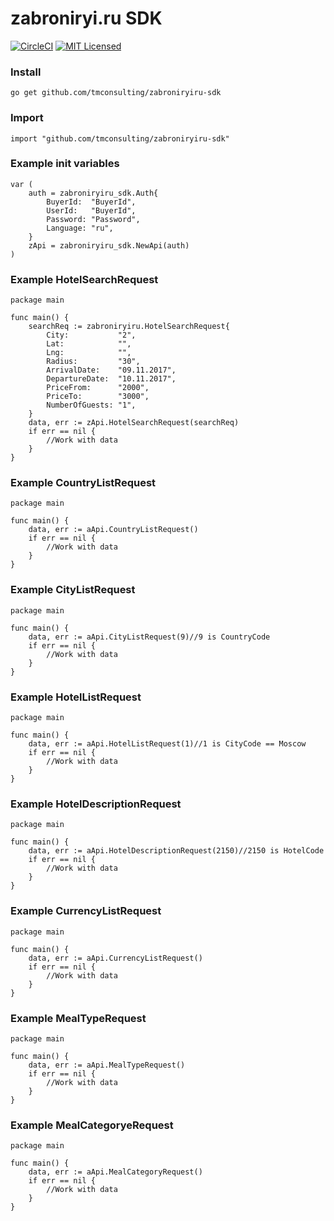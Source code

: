 # zabroniryi.ru SDK
[![CircleCI](https://circleci.com/gh/tmconsulting/zabroniryiru-sdk/tree/develop.svg?style=shield)](https://circleci.com/gh/tmconsulting/zabroniryiru-sdk)
[![MIT Licensed](https://img.shields.io/badge/license-MIT-blue.svg)](https://raw.githubusercontent.com/circleci/cci-demo-react/master/LICENSE)

### Install
```
go get github.com/tmconsulting/zabroniryiru-sdk
```

### Import
```golang
import "github.com/tmconsulting/zabroniryiru-sdk"
```

### Example init variables
```golang
var (
	auth = zabroniryiru_sdk.Auth{
		BuyerId:  "BuyerId",
		UserId:   "BuyerId",
		Password: "Password",
		Language: "ru",
	}
	zApi = zabroniryiru_sdk.NewApi(auth)
)
```

### Example HotelSearchRequest
```golang
package main

func main() {
	searchReq := zabroniryiru.HotelSearchRequest{
		City:           "2",
		Lat:            "",
		Lng:            "",
		Radius:         "30",
		ArrivalDate:    "09.11.2017",
		DepartureDate:  "10.11.2017",
		PriceFrom:      "2000",
		PriceTo:        "3000",
		NumberOfGuests: "1",
	}
	data, err := zApi.HotelSearchRequest(searchReq)
	if err == nil {
		//Work with data
	}
}
 ```

### Example CountryListRequest
```golang
package main

func main() {
	data, err := aApi.CountryListRequest()
	if err == nil {
		//Work with data
	}
}
 ```

### Example CityListRequest
```golang
package main

func main() {
	data, err := aApi.CityListRequest(9)//9 is CountryCode
	if err == nil {
		//Work with data
	}
}
 ```

### Example HotelListRequest
```golang
package main

func main() {
	data, err := aApi.HotelListRequest(1)//1 is CityCode == Moscow
	if err == nil {
		//Work with data
	}
}
 ```

 ### Example HotelDescriptionRequest
```golang
package main

func main() {
	data, err := aApi.HotelDescriptionRequest(2150)//2150 is HotelCode
	if err == nil {
		//Work with data
	}
}
 ```

### Example CurrencyListRequest
```golang
package main

func main() {
	data, err := aApi.CurrencyListRequest()
	if err == nil {
		//Work with data
	}
}
 ```

 ### Example MealTypeRequest
```golang
package main

func main() {
	data, err := aApi.MealTypeRequest()
	if err == nil {
		//Work with data
	}
}
 ```

 ### Example MealCategoryeRequest
```golang
package main

func main() {
	data, err := aApi.MealCategoryRequest()
	if err == nil {
		//Work with data
	}
}
 ```